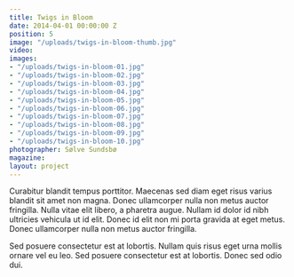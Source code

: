 ```yaml
---
title: Twigs in Bloom
date: 2014-04-01 00:00:00 Z
position: 5
image: "/uploads/twigs-in-bloom-thumb.jpg"
video: 
images:
- "/uploads/twigs-in-bloom-01.jpg"
- "/uploads/twigs-in-bloom-02.jpg"
- "/uploads/twigs-in-bloom-03.jpg"
- "/uploads/twigs-in-bloom-04.jpg"
- "/uploads/twigs-in-bloom-05.jpg"
- "/uploads/twigs-in-bloom-06.jpg"
- "/uploads/twigs-in-bloom-07.jpg"
- "/uploads/twigs-in-bloom-08.jpg"
- "/uploads/twigs-in-bloom-09.jpg"
- "/uploads/twigs-in-bloom-10.jpg"
photographer: Sølve Sundsbø
magazine: 
layout: project
---
```


Curabitur blandit tempus porttitor. Maecenas sed diam eget risus varius blandit sit amet non magna. Donec ullamcorper nulla non metus auctor fringilla. Nulla vitae elit libero, a pharetra augue. Nullam id dolor id nibh ultricies vehicula ut id elit. Donec id elit non mi porta gravida at eget metus. Donec ullamcorper nulla non metus auctor fringilla.

Sed posuere consectetur est at lobortis. Nullam quis risus eget urna mollis ornare vel eu leo. Sed posuere consectetur est at lobortis. Donec sed odio dui.